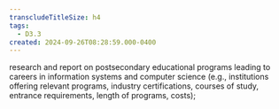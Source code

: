 ```yaml
---
transcludeTitleSize: h4
tags:
  - D3.3
created: 2024-09-26T08:28:59.000-0400
---
```

research and report on postsecondary educational programs leading to careers in information systems and computer science (e.g., institutions offering relevant programs, industry certifications, courses of study, entrance requirements, length of programs, costs);